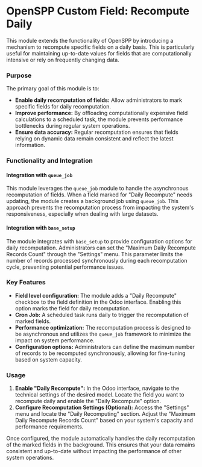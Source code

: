 # OpenSPP Custom Field: Recompute Daily

This module extends the functionality of OpenSPP by introducing a mechanism to recompute specific fields on a daily basis. This is particularly useful for maintaining up-to-date values for fields that are computationally intensive or rely on frequently changing data.

### Purpose

The primary goal of this module is to:

* **Enable daily recomputation of fields:**  Allow administrators to mark specific fields for daily recomputation.
* **Improve performance:** By offloading computationally expensive field calculations to a scheduled task, the module prevents performance bottlenecks during regular system operations.
* **Ensure data accuracy:**  Regular recomputation ensures that fields relying on dynamic data remain consistent and reflect the latest information.

### Functionality and Integration

#### Integration with `queue_job`

This module leverages the `queue_job` module to handle the asynchronous recomputation of fields. When a field marked for "Daily Recompute" needs updating, the module creates a background job using `queue_job`. This approach prevents the recomputation process from impacting the system's responsiveness, especially when dealing with large datasets.

#### Integration with `base_setup`

The module integrates with `base_setup` to provide configuration options for daily recomputation. Administrators can set the "Maximum Daily Recompute Records Count" through the "Settings" menu. This parameter limits the number of records processed synchronously during each recomputation cycle, preventing potential performance issues.

### Key Features

* **Field level configuration:** The module adds a "Daily Recompute" checkbox to the field definition in the Odoo interface. Enabling this option marks the field for daily recomputation.
* **Cron Job:** A scheduled task runs daily to trigger the recomputation of marked fields.
* **Performance optimization:** The recomputation process is designed to be asynchronous and utilizes the `queue_job` framework to minimize the impact on system performance.
* **Configuration options:** Administrators can define the maximum number of records to be recomputed synchronously, allowing for fine-tuning based on system capacity.

### Usage

1. **Enable "Daily Recompute":** In the Odoo interface, navigate to the technical settings of the desired model. Locate the field you want to recompute daily and enable the "Daily Recompute" option.
2. **Configure Recomputation Settings (Optional):**  Access the "Settings" menu and locate the "Daily Recomputing" section. Adjust the "Maximum Daily Recompute Records Count" based on your system's capacity and performance requirements.

Once configured, the module automatically handles the daily recomputation of the marked fields in the background. This ensures that your data remains consistent and up-to-date without impacting the performance of other system operations. 
